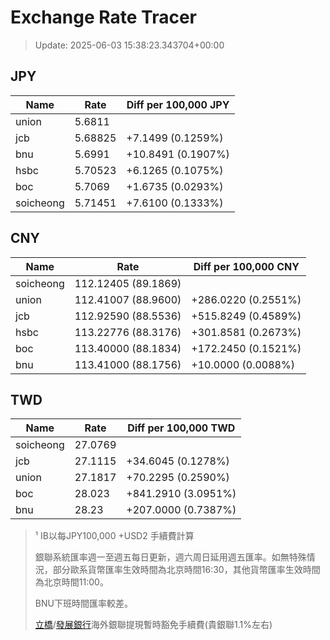 # Exchange Rate Tracer

> Update: 2025-06-03 15:38:23.343704+00:00

## JPY

| Name      |    Rate | Diff per 100,000 JPY   |
|-----------|---------|------------------------|
| union     | 5.6811  |                        |
| jcb       | 5.68825 | +7.1499 (0.1259%)      |
| bnu       | 5.6991  | +10.8491 (0.1907%)     |
| hsbc      | 5.70523 | +6.1265 (0.1075%)      |
| boc       | 5.7069  | +1.6735 (0.0293%)      |
| soicheong | 5.71451 | +7.6100 (0.1333%)      |

## CNY

| Name      | Rate                | Diff per 100,000 CNY   |
|-----------|---------------------|------------------------|
| soicheong | 112.12405	(89.1869) |                        |
| union     | 112.41007	(88.9600) | +286.0220 (0.2551%)    |
| jcb       | 112.92590	(88.5536) | +515.8249 (0.4589%)    |
| hsbc      | 113.22776	(88.3176) | +301.8581 (0.2673%)    |
| boc       | 113.40000	(88.1834) | +172.2450 (0.1521%)    |
| bnu       | 113.41000	(88.1756) | +10.0000 (0.0088%)     |

## TWD

| Name      |    Rate | Diff per 100,000 TWD   |
|-----------|---------|------------------------|
| soicheong | 27.0769 |                        |
| jcb       | 27.1115 | +34.6045 (0.1278%)     |
| union     | 27.1817 | +70.2295 (0.2590%)     |
| boc       | 28.023  | +841.2910 (3.0951%)    |
| bnu       | 28.23   | +207.0000 (0.7387%)    |


> ¹ IB以每JPY100,000 +USD2 手續費計算
>
> 銀聯系統匯率週一至週五每日更新，週六周日延用週五匯率。如無特殊情況，部分歐系貨幣匯率生效時間為北京時間16:30，其他貨幣匯率生效時間為北京時間11:00。
>
> BNU下班時間匯率較差。
>
> [立橋](https://www.wlbank.com.mo/uploads/ueditor/file/20181211/1544536513900230.pdf)/[發展銀行](https://www.mdb.com.mo/Service_Charges_20230728.pdf)海外銀聯提現暫時豁免手續費(貴銀聯1.1%左右)


